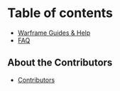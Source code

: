 # Table of contents

* [Warframe Guides & Help](README.md)
* [FAQ](faq.md)

## About the Contributors

* [Contributors](about-the-contributors/contributors.md)

